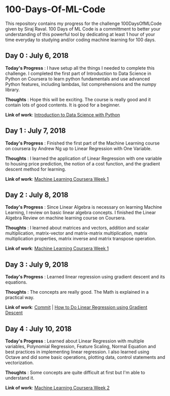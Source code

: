 # 100-Days-Of-ML-Code
This repository contains my progress for the challenge 100DaysOfMLCode given by Siraj Raval. 100 Days of ML Code is a committment to better your understanding of this powerful tool by dedicating at least 1 hour of your time everyday to studying and/or coding machine learning for 100 days.

## Day 0 : July 6, 2018

**Today's Progress** : I have setup all the things I needed to complete this challenge. I completed the first part of Introduction to Data Science in Python on Coursera to learn python fundamentals and use advanced Python features, including lambdas, list comprehensions and the numpy library.

**Thoughts** : Hope this will be exciting. The course is really good and it contain lots of good contents. It is good for a beginner.

**Link of work**: [Introduction to Data Science with Python](https://www.coursera.org/learn/python-data-analysis)

## Day 1 : July 7, 2018

**Today's Progress** : Finished the first part of the Machine Learning course on coursera by Andrew Ng up to Linear Regression with One Variable.

**Thoughts** : I learned the application of Linear Regression with one variable to housing price prediction, the notion of a cost function, and the gradient descent method for learning.

**Link of work**: [Machine Learning Coursera Week 1](https://www.coursera.org/learn/machine-learning/)

## Day 2 : July 8, 2018

**Today's Progress** : Since Linear Algebra is necessary on learning Machine Learning, I review on basic linear algebra concepts. I finished the Linear Algebra Review on machine learning course on Coursera. 

**Thoughts** : I learned about matrices and vectors, addition and scalar multiplication, matrix-vector and matrix-matrix multiplication, matrix multiplication properties, matrix inverse and matrix transpose operation.

**Link of work**: [Machine Learning Coursera Week 1](https://www.coursera.org/learn/machine-learning/)

## Day 3 : July 9, 2018

**Today's Progress** : Learned linear regression using gradient descent and its equations.

**Thoughts** : The concepts are really good. The Math is explained in a practical way.

**Link of work**: [Commit](https://github.com/carlodavid012/100-Days-Of-ML-Code/blob/master/Day%203%20-%20linear%20regression%20using%20gradient%20descent/gradient_descent.py) | [How to Do Linear Regression using Gradient Descent](https://www.youtube.com/watch?v=XdM6ER7zTLk)

## Day 4 : July 10, 2018

**Today's Progress** : Learned about Linear Regression with multiple variables, Polynomial Regression, Feature Scaling, Normal Equation and best practices in implementing linear regression. I  also learned using Octave and did some basic operations, plotting data, control statements and vectorization.

**Thoughts** : Some concepts are quite difficult at first but I'm able to understand it.

**Link of work**: [Machine Learning Coursera Week 2](https://www.coursera.org/learn/machine-learning/)

